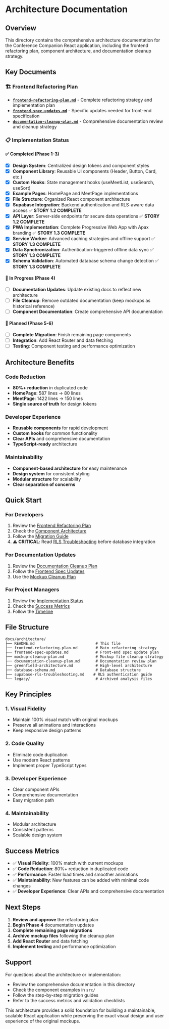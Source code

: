 # Architecture Documentation

## Overview

This directory contains the comprehensive architecture documentation for the Conference Companion React application, including the frontend refactoring plan, component architecture, and documentation cleanup strategy.

## Key Documents

### 🏗️ **Frontend Refactoring Plan**
- **[`frontend-refactoring-plan.md`](./frontend-refactoring-plan.md)** - Complete refactoring strategy and implementation plan
- **[`frontend-spec-updates.md`](./frontend-spec-updates.md)** - Specific updates needed for front-end specification
- **[`documentation-cleanup-plan.md`](./documentation-cleanup-plan.md)** - Comprehensive documentation review and cleanup strategy

### 📋 **Implementation Status**

#### ✅ **Completed (Phase 1-3)**
- [x] **Design System**: Centralized design tokens and component styles
- [x] **Component Library**: Reusable UI components (Header, Button, Card, etc.)
- [x] **Custom Hooks**: State management hooks (useMeetList, useSearch, useSort)
- [x] **Example Pages**: HomePage and MeetPage implementations
- [x] **File Structure**: Organized React component architecture
- [x] **Supabase Integration**: Backend authentication and RLS-aware data access ✅ **STORY 1.2 COMPLETE**
- [x] **API Layer**: Server-side endpoints for secure data operations ✅ **STORY 1.2 COMPLETE**
- [x] **PWA Implementation**: Complete Progressive Web App with Apax branding ✅ **STORY 1.3 COMPLETE**
- [x] **Service Worker**: Advanced caching strategies and offline support ✅ **STORY 1.3 COMPLETE**
- [x] **Data Synchronization**: Authentication-triggered offline data sync ✅ **STORY 1.3 COMPLETE**
- [x] **Schema Validation**: Automated database schema change detection ✅ **STORY 1.3 COMPLETE**

#### 🔄 **In Progress (Phase 4)**
- [ ] **Documentation Updates**: Update existing docs to reflect new architecture
- [ ] **File Cleanup**: Remove outdated documentation (keep mockups as historical reference)
- [ ] **Component Documentation**: Create comprehensive API documentation

#### 📅 **Planned (Phase 5-6)**
- [ ] **Complete Migration**: Finish remaining page components
- [ ] **Integration**: Add React Router and data fetching
- [ ] **Testing**: Component testing and performance optimization

## Architecture Benefits

### **Code Reduction**
- **80%+ reduction** in duplicated code
- **HomePage**: 587 lines → 80 lines
- **MeetPage**: 1422 lines → 150 lines
- **Single source of truth** for design tokens

### **Developer Experience**
- **Reusable components** for rapid development
- **Custom hooks** for common functionality
- **Clear APIs** and comprehensive documentation
- **TypeScript-ready** architecture

### **Maintainability**
- **Component-based architecture** for easy maintenance
- **Design system** for consistent styling
- **Modular structure** for scalability
- **Clear separation of concerns**

## Quick Start

### **For Developers**
1. Review the [Frontend Refactoring Plan](./frontend-refactoring-plan.md)
2. Check the [Component Architecture](../src/README.md)
3. Follow the [Migration Guide](./frontend-spec-updates.md)
4. **⚠️ CRITICAL**: Read [RLS Troubleshooting](./supabase-rls-troubleshooting.md) before database integration

### **For Documentation Updates**
1. Review the [Documentation Cleanup Plan](./documentation-cleanup-plan.md)
2. Follow the [Frontend Spec Updates](./frontend-spec-updates.md)
3. Use the [Mockup Cleanup Plan](./mockup-cleanup-plan.md)

### **For Project Managers**
1. Review the [Implementation Status](#implementation-status)
2. Check the [Success Metrics](./frontend-refactoring-plan.md#success-metrics)
3. Follow the [Timeline](./documentation-cleanup-plan.md#implementation-timeline)

## File Structure

```
docs/architecture/
├── README.md                           # This file
├── frontend-refactoring-plan.md        # Main refactoring strategy
├── frontend-spec-updates.md            # Front-end spec update plan
├── mockup-cleanup-plan.md              # Mockup file cleanup strategy
├── documentation-cleanup-plan.md       # Documentation review plan
├── greenfield-architecture.md          # High-level architecture
├── database-schema.md                  # Database structure
├── supabase-rls-troubleshooting.md    # RLS authentication guide
└── legacy/                             # Archived analysis files
```

## Key Principles

### **1. Visual Fidelity**
- Maintain 100% visual match with original mockups
- Preserve all animations and interactions
- Keep responsive design patterns

### **2. Code Quality**
- Eliminate code duplication
- Use modern React patterns
- Implement proper TypeScript types

### **3. Developer Experience**
- Clear component APIs
- Comprehensive documentation
- Easy migration path

### **4. Maintainability**
- Modular architecture
- Consistent patterns
- Scalable design system

## Success Metrics

- ✅ **Visual Fidelity**: 100% match with current mockups
- ✅ **Code Reduction**: 80%+ reduction in duplicated code
- ✅ **Performance**: Faster load times and smoother animations
- ✅ **Maintainability**: New features can be added with minimal code changes
- ✅ **Developer Experience**: Clear APIs and comprehensive documentation

## Next Steps

1. **Review and approve** the refactoring plan
2. **Begin Phase 4** documentation updates
3. **Complete remaining page migrations**
4. **Archive mockup files** following the cleanup plan
5. **Add React Router** and data fetching
6. **Implement testing** and performance optimization

## Support

For questions about the architecture or implementation:
- Review the comprehensive documentation in this directory
- Check the component examples in `src/`
- Follow the step-by-step migration guides
- Refer to the success metrics and validation checklists

This architecture provides a solid foundation for building a maintainable, scalable React application while preserving the exact visual design and user experience of the original mockups.
